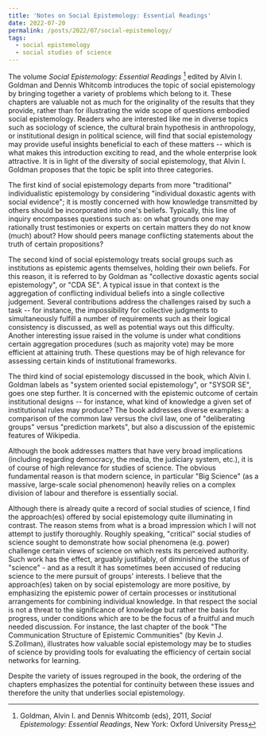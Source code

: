 ```yaml
---
title: 'Notes on Social Epistemology: Essential Readings'
date: 2022-07-20
permalink: /posts/2022/07/social-epistemology/
tags:
  - social epistemology
  - social studies of science
---
```


The volume *Social Epistemology: Essential Readings* [^1] edited by Alvin I. Goldman and Dennis Whitcomb introduces the topic of social epistemology by bringing together a variety of problems which belong to it. These chapters are valuable not as much for the originality of the results that they provide, rather than for illustrating the wide scope of questions embodied social epistemology. Readers who are interested like me in diverse topics such as sociology of science, the cultural brain hypothesis in anthropology, or institutional design in political science, will find that social epistemology may provide useful insights beneficial to each of these matters -- which is what makes this introduction exciting to read, and the whole enterprise look attractive. It is in light of the diversity of social epistemology, that Alvin I. Goldman proposes that the topic be split into three categories.

The first kind of social epistemology departs from more "traditional" individualistic epistemology by considering "individual doxastic agents with social evidence"; it is mostly concerned with how knowledge transmitted by others should be incorporated into one's beliefs. Typically, this line of inquiry encompasses questions such as: on what grounds one may rationally trust testimonies or experts on certain matters they do not know (much) about? How should peers manage conflicting statements about the truth of certain propositions?

The second kind of social epistemology treats social groups such as institutions as epistemic agents themselves, holding their own beliefs. For this reason, it is referred to by Goldman as "collective doxastic agents social epistemology", or "CDA SE". A typical issue in that context is the aggregation of conflicting individual beliefs into a single collective judgement. Several contributions address the challenges raised by such a task -- for instance, the impossibility for collective judgments to simultaneously fulfill a number of requirements such as their logical consistency is discussed, as well as potential ways out this difficulty. Another interesting issue raised in the volume is under what conditions certain aggregation procedures (such as majority vote) may be more efficient at attaining truth. These questions may be of high relevance for assessing certain kinds of institutional frameworks.

The third kind of social epistemology discussed in the book, which Alvin I. Goldman labels as "system oriented social epistemology", or "SYSOR SE", goes one step further. It is concerned with the epistemic outcome of certain institutional designs -- for instance, what kind of knowledge a given set of institutional rules may produce? The book addresses diverse examples: a comparison of the common law versus the civil law, one of "deliberating groups" versus "prediction markets", but also a discussion of the epistemic features of Wikipedia.

Although the book addresses matters that have very broad implications (including regarding democracy, the media, the judiciary system, etc.), it is of course of high relevance for studies of science. The obvious fundamental reason is that modern science, in particular "Big Science" (as a massive, large-scale social phenomenon) heavily relies on a complex division of labour and therefore is essentially social.

Although there is already quite a record of social studies of science, I find the approach(es) offered by social epistemology quite illuminating in contrast. The reason stems from what is a broad impression which I will not attempt to justify thoroughly. Roughly speaking, "critical" social studies of science sought to demonstrate how social phenomena (e.g. power) challenge certain views of science on which rests its perceived authority. Such work has the effect, arguably justifiably, of diminishing the status of "science" - and as a result it has sometimes been accused of reducing science to the mere pursuit of groups' interests. I believe that the approach(es) taken on by social epistemology are more positive, by emphasizing the epistemic power of certain processes or institutional arrangements for combining individual knowledge. In that respect the social is not a threat to the significance of knowledge but rather the basis for progress, under conditions which are to be the focus of a fruitful and much needed discussion. For instance, the last chapter of the book "The Communication Structure of Epistemic Communities" (by Kevin J. S.Zollman), illustrates how valuable social epistemology may be to studies of science by providing tools for evaluating the efficiency of certain social networks for learning.

Despite the variety of issues regrouped in the book, the ordering of the chapters emphasizes the potential for continuity between these issues and therefore the unity that underlies social epistemology.


[^1]: Goldman, Alvin I. and Dennis Whitcomb (eds), 2011, *Social Epistemology: Essential Readings*, New York: Oxford University Press
